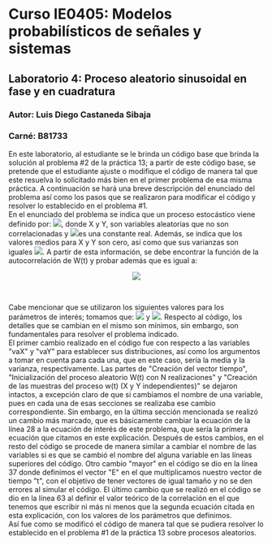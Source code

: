 # Curso IE0405: Modelos probabilísticos de señales y sistemas
## Laboratorio 4: Proceso aleatorio sinusoidal en fase y en cuadratura 
### Autor: Luis Diego Castaneda Sibaja
### Carné: B81733

  En este laboratorio, al estudiante se le brinda un código base que brinda la solución al problema #2 de la práctica 13; a partir de este código base, se pretende que el estudiante ajuste o modifique el código de manera tal que este resuelva lo solicitado más bien en el primer problema de esa misma práctica. A continuación se hará una breve descripción del enunciado del problema así como los pasos que se realizaron para modificar el código y resolver lo establecido en el problema #1. <br/>
  En el enunciado del problema se indica que un proceso estocástico viene definido por: <img src="https://render.githubusercontent.com/render/math?math=W(t) = Xcos(\omega_{0}t) + Ysin(\omega_{0}t)">, donde X y Y, son variables aleatorias que no son correlacionadas y <img src="https://render.githubusercontent.com/render/math?math=\omega_{0}">es una constante real. Además, se indica que los valores medios para X y Y son cero, así como que sus varianzas son iguales <img src="https://render.githubusercontent.com/render/math?math=\sigma_{X}^2 = \sigma_{Y}^2 = \sigma^2">. A partir de esta información, se debe encontrar la función de la autocorrelación de W(t) y probar además que es igual a: <br/>
  
  <p align="center">
    <img src="https://render.githubusercontent.com/render/math?math=R_{ww} = \sigma^2cos(\omega_{0}\tau)"> 
  </p> <br/>
  
  Cabe mencionar que se utilizaron los siguientes valores para los parámetros de interés; tomamos que: <img src="https://render.githubusercontent.com/render/math?math=\omega_{0} = 5"> y <img src="https://render.githubusercontent.com/render/math?math=\sigma = 10">. Respecto al código, los detalles que se cambian en el mismo son mínimos, sin embargo, son fundamentales para resolver el problema indicado. <br/>
  El primer cambio realizado en el código fue con respecto a las variables "vaX" y  "vaY" para establecer sus distribuciones, así como los argumentos a tomar en cuenta para cada una, que en este caso, sería la media y la varianza, respectivamente. Las partes de "Creación del vector tiempo", "Inicialización del proceso aleatorio W(t) con N realizaciones" y "Creación de las muestras del proceso w(t) (X y Y independientes)" se dejaron intactos, a excepción claro de que si cambiamos el nombre de una variable, pues en cada una de esas secciones se realizaba ese cambio correspondiente. Sin embargo, en la última sección mencionada se realizó un cambio más marcado, que es básicamente cambiar la ecuación de la línea 28 a la ecuación de interés de este problema, que sería la primera ecuación que citamos en este explicación. Después de estos cambios, en el resto del código se procede de manera similar a cambiar el nombre de las variables si es que se cambió el nombre del alguna variable en las líneas superiores del código. Otro cambio "mayor" en el código se dio en la línea 37 donde definimos el vector "E" en el que multiplicamos nuestro vector de tiempo "t", con el objetivo de tener vectores de igual tamaño y no se den errores al simular el código. El último cambio que se realizó en el código se dio en la línea 63 al definir el valor teórico de la correlación en el que tenemos que escribir ni más ni menos que la segunda ecuación citada en esta explicación, con los valores de los parámetros que definimos. <br/>
  Así fue como se modificó el código de manera tal que se pudiera resolver lo establecido en el problema #1 de la práctica 13 sobre procesos aleatorios.
